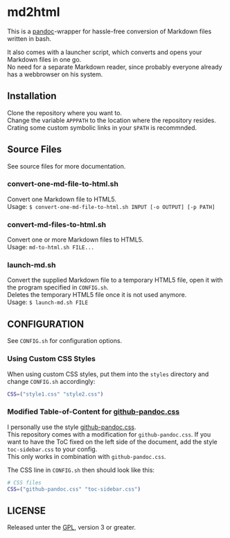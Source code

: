 # md2html

This is a [pandoc](https://pandoc.org/)-wrapper for hassle-free conversion of Markdown files written in bash.  

It also comes with a launcher script, which converts and opens your Markdown files in one go.  
No need for a separate Markdown reader, since probably everyone already has a webbrowser on his system.  

## Installation

Clone the repository where you want to.  
Change the variable `APPPATH` to the location where the repository resides.  
Crating some custom symbolic links in your `$PATH` is recommnded.  

## Source Files

See source files for more documentation.

### convert-one-md-file-to-html.sh

Convert one Markdown file to HTML5.  
Usage: `$ convert-one-md-file-to-html.sh INPUT [-o OUTPUT] [-p PATH]`

### convert-md-files-to-html.sh

Convert one or more Markdown files to HTML5.  
Usage: `md-to-html.sh FILE...`

### launch-md.sh

Convert the supplied Markdown file to a temporary HTML5 file, open it with the program specified in `CONFIG.sh`.  
Deletes the temporary HTML5 file once it is not used anymore.  
Usage: `$ launch-md.sh FILE`

## CONFIGURATION

See `CONFIG.sh` for configuration options.

### Using Custom CSS Styles

When using custom CSS styles, put them into the `styles` directory and change `CONFIG.sh` accordingly:  

```bash
CSS=("style1.css" "style2.css")
```

### Modified Table-of-Content for [github-pandoc.css](https://gist.github.com/Dashed/6714393#file-github-pandoc-css)

I personally use the style [github-pandoc.css](https://gist.github.com/Dashed/6714393#file-github-pandoc-css).  
This repository comes with a modification for `github-pandoc.css`. If you want to have the ToC fixed on the left side of the document, add the style `toc-sidebar.css` to your config.  
This only works in combination with `github-pandoc.css`.  

The CSS line in `CONFIG.sh` then should look like this:  

```bash
# CSS files
CSS=("github-pandoc.css" "toc-sidebar.css")
```

## LICENSE

Released unter the [GPL](http://www.gnu.org/copyleft/gpl.html), version 3 or greater.  
